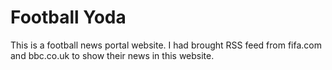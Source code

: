 # Football Yoda

This is a football news portal website. I had brought RSS feed from fifa.com and bbc.co.uk to show their news in this website.

